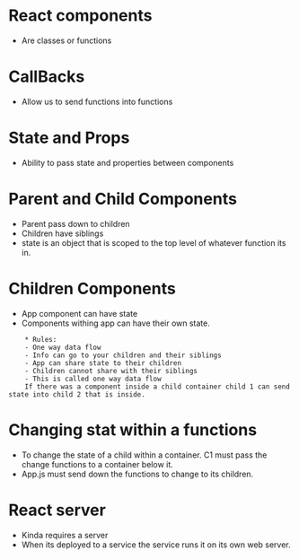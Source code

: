# React components 
- Are classes or functions

# CallBacks
- Allow us to send functions into functions

# State and Props
- Ability to pass state and properties between components
# Parent and Child Components
- Parent pass down to children
- Children have siblings
- state is an object that is scoped to the top level of whatever function its in.

# Children Components
- App component can have state
- Components withing app can have their own state.
```
    * Rules:
    - One way data flow
    - Info can go to your children and their siblings
    - App can share state to their children
    - Children cannot share with their siblings
    - This is called one way data flow
    If there was a component inside a child container child 1 can send state into child 2 that is inside.
```

# Changing stat within a functions
- To change the state of a child within a container. C1 must pass the change functions to a container below it.
- App.js must send down the functions to change to its children.

# React server
- Kinda requires a server
- When its deployed to a service the service runs it on its own web server.


